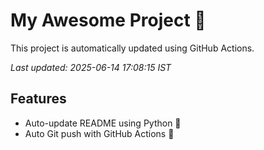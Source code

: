 # My Awesome Project 🚀

This project is automatically updated using GitHub Actions.

_Last updated: 2025-06-14 17:08:15 IST_

## Features
- Auto-update README using Python 🐍
- Auto Git push with GitHub Actions 🤖
